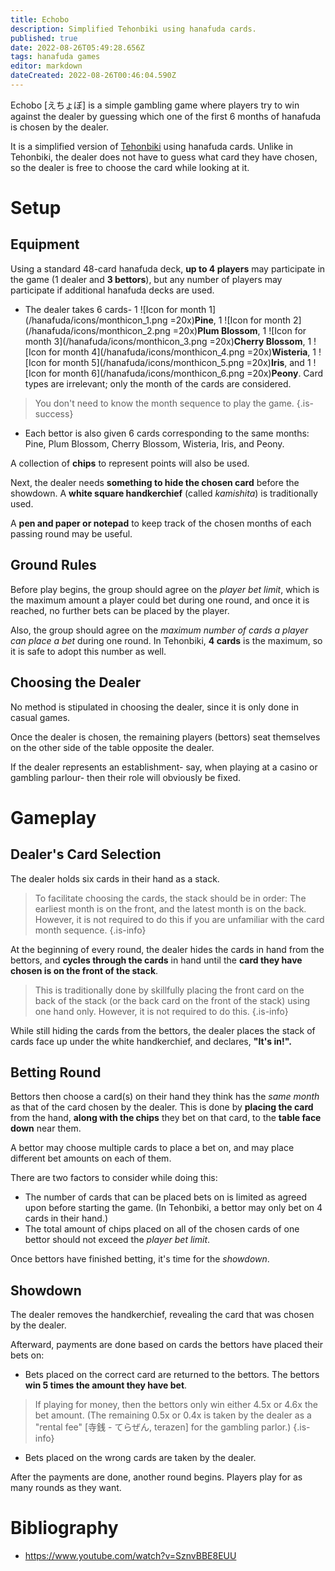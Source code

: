 ```yaml
---
title: Echobo
description: Simplified Tehonbiki using hanafuda cards.
published: true
date: 2022-08-26T05:49:28.656Z
tags: hanafuda games
editor: markdown
dateCreated: 2022-08-26T00:46:04.590Z
---
```


Echobo [えちょぼ] is a simple gambling game where players try to win against the dealer by guessing which one of the first 6 months of hanafuda is chosen by the dealer.

It is a simplified version of [Tehonbiki](/en/hanafuda/games/tehonbiki) using hanafuda cards. Unlike in Tehonbiki, the dealer does not have to guess what card they have chosen, so the dealer is free to choose the card while looking at it.

# Setup
## Equipment
Using a standard 48-card hanafuda deck, **up to 4 players** may participate in the game (1 dealer and **3 bettors**), but any number of players may participate if additional hanafuda decks are used.

- The dealer takes 6 cards- 1 ![Icon for month 1](/hanafuda/icons/monthicon_1.png =20x)**Pine**, 1 ![Icon for month 2](/hanafuda/icons/monthicon_2.png =20x)**Plum Blossom**, 1 ![Icon for month 3](/hanafuda/icons/monthicon_3.png =20x)**Cherry Blossom**, 1 ![Icon for month 4](/hanafuda/icons/monthicon_4.png =20x)**Wisteria**, 1 ![Icon for month 5](/hanafuda/icons/monthicon_5.png =20x)**Iris**, and 1 ![Icon for month 6](/hanafuda/icons/monthicon_6.png =20x)**Peony**. Card types are irrelevant; only the month of the cards are considered.

> You don't need to know the month sequence to play the game.
{.is-success}

- Each bettor is also given 6 cards corresponding to the same months: Pine, Plum Blossom, Cherry Blossom, Wisteria, Iris, and Peony.

A collection of **chips** to represent points will also be used.

Next, the dealer needs **something to hide the chosen card** before the showdown. A **white square handkerchief** (called *kamishita*) is traditionally used.

A **pen and paper or notepad** to keep track of the chosen months of each passing round may be useful.

## Ground Rules
Before play begins, the group should agree on the *player bet limit*, which is the maximum amount a player could bet during one round, and once it is reached, no further bets can be placed by the player.

Also, the group should agree on the *maximum number of cards a player can place a bet* during one round. In Tehonbiki, **4 cards** is the maximum, so it is safe to adopt this number as well.

## Choosing the Dealer
No method is stipulated in choosing the dealer, since it is only done in casual games. 

Once the dealer is chosen, the remaining players (bettors) seat themselves on the other side of the table opposite the dealer.

If the dealer represents an establishment- say, when playing at a casino or gambling parlour- then their role will obviously be fixed.

# Gameplay
## Dealer's Card Selection
The dealer holds six cards in their hand as a stack.

> To facilitate choosing the cards, the stack should be in order: The earliest month is on the front, and the latest month is on the back. However, it is not required to do this if you are unfamiliar with the card month sequence.
{.is-info}

At the beginning of every round, the dealer hides the cards in hand from the bettors, and **cycles through the cards** in hand until the **card they have chosen is on the front of the stack**.

> This is traditionally done by skillfully placing the front card on the back of the stack (or the back card on the front of the stack) using one hand only. However, it is not required to do this.
{.is-info}

While still hiding the cards from the bettors, the dealer places the stack of cards face up under the white handkerchief, and declares, **"It's in!".**

## Betting Round
Bettors then choose a card(s) on their hand they think has the *same month* as that of the card chosen by the dealer. This is done by **placing the card** from the hand, **along with the chips** they bet on that card, to the **table face down** near them.

A bettor may choose multiple cards to place a bet on, and may place different bet amounts on each of them.

There are two factors to consider while doing this:
- The number of cards that can be placed bets on is limited as agreed upon before starting the game. (In Tehonbiki, a bettor may only bet on 4 cards in their hand.)
- The total amount of chips placed on all of the chosen cards of one bettor should not exceed the *player bet limit*.

Once bettors have finished betting, it's time for the *showdown*.

## Showdown
The dealer removes the handkerchief, revealing the card that was chosen by the dealer.

Afterward, payments are done based on cards the bettors have placed their bets on:
- Bets placed on the correct card are returned to the bettors. The bettors **win 5 times the amount they have bet**.
> If playing for money, then the bettors only win either 4.5x or 4.6x the bet amount. (The remaining 0.5x or 0.4x is taken by the dealer as a "rental fee" [寺銭 - てらぜん, terazen] for the gambling parlor.)
{.is-info}
- Bets placed on the wrong cards are taken by the dealer.

After the payments are done, another round begins. Players play for as many rounds as they want.

# Bibliography
- https://www.youtube.com/watch?v=SznvBBE8EUU